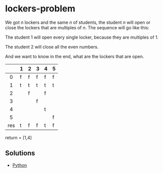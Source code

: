 # lockers-problem
We got *n* lockers and the same *n* of students, the student *n* will open or close the lockers that are multiples of *n*. The sequence will go like this:

The student 1 will open every single locker, because they are multiples of 1.

The student 2 will close all the even numbers.

And we want to know in the end, what are the lockers that are open.

|     | 1 | 2 | 3 | 4 | 5 |
|:---:|---|---|---|---|---|
| 0   | f | f | f | f | f |
| 1   | t | t | t | t | t |
| 2   |   | f |   | f |   |
| 3   |   |   | f |   |   |
| 4   |   |   |   | t |   |
| 5   |   |   |   |   | f |
| res | t | f | f | t | f |

return = [1,4]


## Solutions

[Python]: Python/lockers-problem.py
* [Python]
